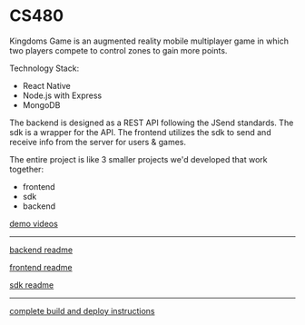 # CS480

Kingdoms Game is an augmented reality mobile multiplayer game in which two 
players compete to control zones to gain more points.

Technology Stack:
- React Native
- Node.js with Express
- MongoDB

The backend is designed as a REST API following the JSend 
standards. The sdk is a wrapper for the API. 
The frontend utilizes the sdk to
send and receive info from the server for users & games.

The entire project is like 3 smaller projects we'd developed
that work together:
- frontend
- sdk
- backend

[demo videos](https://www.youtube.com/playlist?list=PLQRGmPzigd22IQc9WlHTZEykF5Z26iejd)

---

[backend readme](backend/README.md)

[frontend readme](frontend/README.md)

[sdk readme](sdk/README.md)

---

[complete build and deploy instructions](deliverables/DEPLOY.md)